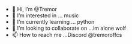 - 👋 Hi, I’m @Tremor
- 👀 I’m interested in ... music
- 🌱 I’m currently learning ... python
- 💞️ I’m looking to collaborate on ...im alone wolf
- 📫 How to reach me ...Discord @tremoroffcs

<!---
tREMOROFF/tREMOROFF is a ✨ special ✨ repository because its `README.md` (this file) appears on your GitHub profile.
You can click the Preview link to take a look at your changes.
--->
